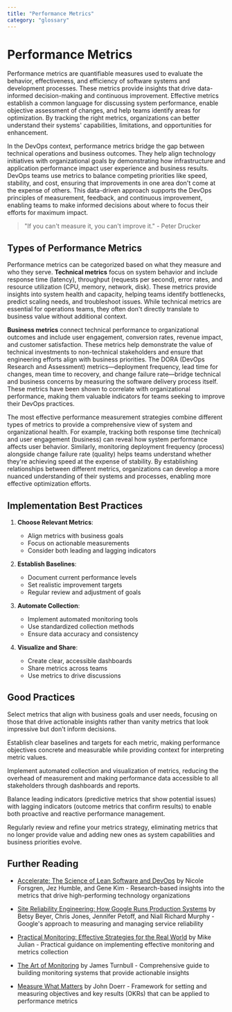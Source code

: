 ```yaml
---
title: "Performance Metrics"
category: "glossary"
---
```


# Performance Metrics

Performance metrics are quantifiable measures used to evaluate the behavior, effectiveness, and efficiency of software systems and development processes. These metrics provide insights that drive data-informed decision-making and continuous improvement. Effective metrics establish a common language for discussing system performance, enable objective assessment of changes, and help teams identify areas for optimization. By tracking the right metrics, organizations can better understand their systems' capabilities, limitations, and opportunities for enhancement.

In the DevOps context, performance metrics bridge the gap between technical operations and business outcomes. They help align technology initiatives with organizational goals by demonstrating how infrastructure and application performance impact user experience and business results. DevOps teams use metrics to balance competing priorities like speed, stability, and cost, ensuring that improvements in one area don't come at the expense of others. This data-driven approach supports the DevOps principles of measurement, feedback, and continuous improvement, enabling teams to make informed decisions about where to focus their efforts for maximum impact.

> "If you can't measure it, you can't improve it." - Peter Drucker

## Types of Performance Metrics

Performance metrics can be categorized based on what they measure and who they serve. **Technical metrics** focus on system behavior and include response time (latency), throughput (requests per second), error rates, and resource utilization (CPU, memory, network, disk). These metrics provide insights into system health and capacity, helping teams identify bottlenecks, predict scaling needs, and troubleshoot issues. While technical metrics are essential for operations teams, they often don't directly translate to business value without additional context.

**Business metrics** connect technical performance to organizational outcomes and include user engagement, conversion rates, revenue impact, and customer satisfaction. These metrics help demonstrate the value of technical investments to non-technical stakeholders and ensure that engineering efforts align with business priorities. The DORA (DevOps Research and Assessment) metrics—deployment frequency, lead time for changes, mean time to recovery, and change failure rate—bridge technical and business concerns by measuring the software delivery process itself. These metrics have been shown to correlate with organizational performance, making them valuable indicators for teams seeking to improve their DevOps practices.

The most effective performance measurement strategies combine different types of metrics to provide a comprehensive view of system and organizational health. For example, tracking both response time (technical) and user engagement (business) can reveal how system performance affects user behavior. Similarly, monitoring deployment frequency (process) alongside change failure rate (quality) helps teams understand whether they're achieving speed at the expense of stability. By establishing relationships between different metrics, organizations can develop a more nuanced understanding of their systems and processes, enabling more effective optimization efforts.

## Implementation Best Practices

1. **Choose Relevant Metrics**:
   * Align metrics with business goals
   * Focus on actionable measurements
   * Consider both leading and lagging indicators

2. **Establish Baselines**:
   * Document current performance levels
   * Set realistic improvement targets
   * Regular review and adjustment of goals

3. **Automate Collection**:
   * Implement automated monitoring tools
   * Use standardized collection methods
   * Ensure data accuracy and consistency

4. **Visualize and Share**:
   * Create clear, accessible dashboards
   * Share metrics across teams
   * Use metrics to drive discussions

## Good Practices

Select metrics that align with business goals and user needs, focusing on those that drive actionable insights rather than vanity metrics that look impressive but don't inform decisions.

Establish clear baselines and targets for each metric, making performance objectives concrete and measurable while providing context for interpreting metric values.

Implement automated collection and visualization of metrics, reducing the overhead of measurement and making performance data accessible to all stakeholders through dashboards and reports.

Balance leading indicators (predictive metrics that show potential issues) with lagging indicators (outcome metrics that confirm results) to enable both proactive and reactive performance management.

Regularly review and refine your metrics strategy, eliminating metrics that no longer provide value and adding new ones as system capabilities and business priorities evolve.

## Further Reading

* [Accelerate: The Science of Lean Software and DevOps](https://itrevolution.com/book/accelerate/) by Nicole Forsgren, Jez Humble, and Gene Kim - Research-based insights into the metrics that drive high-performing technology organizations

* [Site Reliability Engineering: How Google Runs Production Systems](https://sre.google/sre-book/) by Betsy Beyer, Chris Jones, Jennifer Petoff, and Niall Richard Murphy - Google's approach to measuring and managing service reliability

* [Practical Monitoring: Effective Strategies for the Real World](https://www.oreilly.com/library/view/practical-monitoring/9781491957349/) by Mike Julian - Practical guidance on implementing effective monitoring and metrics collection

* [The Art of Monitoring](https://artofmonitoring.com/) by James Turnbull - Comprehensive guide to building monitoring systems that provide actionable insights

* [Measure What Matters](https://www.whatmatters.com/the-book/) by John Doerr - Framework for setting and measuring objectives and key results (OKRs) that can be applied to performance metrics
